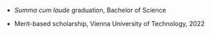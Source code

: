 - _Summa cum laude_ graduation, Bachelor of Science

- Merit-based scholarship, Vienna University of Technology, 2022